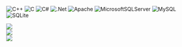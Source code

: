 ![C++](https://img.shields.io/badge/c++-%2300599C.svg?style=flat&logo=c%2B%2B&logoColor=white) ![C](https://img.shields.io/badge/c-%2300599C.svg?style=flat&logo=c&logoColor=white) ![C#](https://img.shields.io/badge/c%23-%23239120.svg?style=flat&logo=csharp&logoColor=white) ![.Net](https://img.shields.io/badge/.NET-5C2D91?style=flat&logo=.net&logoColor=white) ![Apache](https://img.shields.io/badge/apache-%23D42029.svg?style=flat&logo=apache&logoColor=white) ![MicrosoftSQLServer](https://img.shields.io/badge/Microsoft%20SQL%20Server-CC2927?style=flat&logo=microsoft%20sql%20server&logoColor=white) ![MySQL](https://img.shields.io/badge/mysql-4479A1.svg?style=flat&logo=mysql&logoColor=white) ![SQLite](https://img.shields.io/badge/sqlite-%2307405e.svg?style=flat&logo=sqlite&logoColor=white)

![](https://github-readme-stats.vercel.app/api?username=RCInet&theme=aura&hide_border=false&include_all_commits=true&count_private=true)<br/>
![](https://github-readme-streak-stats.herokuapp.com/?user=RCInet&theme=aura&hide_border=false)<br/>
![](https://github-readme-stats.vercel.app/api/top-langs/?username=RCInet&theme=aura&hide_border=false&include_all_commits=true&count_private=true&layout=compact)
